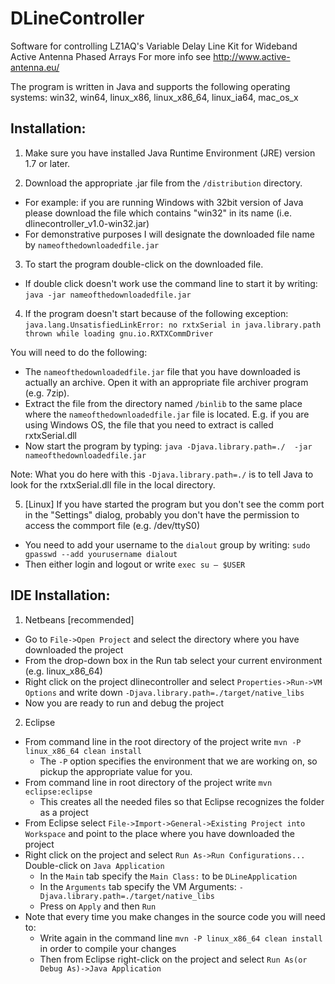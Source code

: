 DLineController
===============

Software for controlling LZ1AQ's Variable Delay Line Kit for Wideband Active Antenna Phased Arrays
For more info see http://www.active-antenna.eu/

The program is written in Java and supports the following operating systems:
win32, win64, linux_x86, linux_x86_64, linux_ia64, mac_os_x


Installation:
--------------

1) Make sure you have installed Java Runtime Environment (JRE) version 1.7 or later.

2) Download the appropriate .jar file from the `/distribution` directory.
* For example: if you are running Windows with 32bit version of Java please download the file which contains "win32" in its name (i.e. dlinecontroller_v1.0-win32.jar)
* For demonstrative purposes I will designate the downloaded file name by `nameofthedownloadedfile.jar`

3) To start the program double-click on the downloaded file.
  * If double click doesn't work use the command line to start it by writing: `java -jar nameofthedownloadedfile.jar`

4) If the program doesn't start because of the following exception:
   `java.lang.UnsatisfiedLinkError: no rxtxSerial in java.library.path thrown while loading gnu.io.RXTXCommDriver`

You will need to do the following:
  * The `nameofthedownloadedfile.jar` file that you have downloaded is actually an archive. 
 Open it with an appropriate file archiver program (e.g. 7zip).
  * Extract the file from the directory named `/binlib` to the same place where the `nameofthedownloadedfile.jar` file is located.
E.g. if you are using Windows OS, the file that you need to extract is called rxtxSerial.dll
  * Now start the program by typing: `java -Djava.library.path=./  -jar nameofthedownloadedfile.jar`

Note: What you do here with this `-Djava.library.path=./` is to tell Java to look for the rxtxSerial.dll file in the local directory.

5) [Linux] If you have started the program but you don't see the comm port in the "Settings" dialog, 
probably you don't have the permission to access the commport file (e.g. /dev/ttyS0)
* You need to add your username to the `dialout` group by writing: `sudo gpasswd --add yourusername dialout`
* Then either login and logout or write `exec su – $USER`


IDE Installation:
-----------------

1) Netbeans [recommended]
* Go to `File->Open Project` and select the directory where you have downloaded the project
* From the drop-down box in the Run tab select your current environment (e.g. linux_x86_64)
* Right click on the project dlinecontroller and select `Properties->Run->VM Options` and write down `-Djava.library.path=./target/native_libs`
* Now you are ready to run and debug the project

2) Eclipse
* From command line in the root directory of the project write `mvn -P linux_x86_64 clean install` 
  * The `-P` option specifies the environment that we are working on, so pickup the appropriate value for you.
* From command line in root directory of the project write `mvn eclipse:eclipse`
  * This creates all the needed files so that Eclipse recognizes the folder as a project
* From Eclipse select `File->Import->General->Existing Project into Workspace` and point to the place where you have downloaded the project
* Right click on the project and select `Run As->Run Configurations...` Double-click on `Java Application`
  * In the `Main` tab specify the `Main Class:` to be  `DLineApplication` 
  * In the `Arguments` tab specify the VM Arguments: `-Djava.library.path=./target/native_libs`
  * Press on `Apply` and then `Run`
* Note that every time you make changes in the source code you will need to: 
  * Write again in the command line `mvn -P linux_x86_64 clean install` in order to compile your changes 
  * Then from Eclipse right-click on the project and select `Run As(or Debug As)->Java Application`